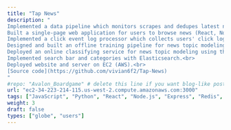 ```yaml
---
title: "Tap News"
description: "
Implemented a data pipeline which monitors scrapes and dedupes latest news (MongoDB, Redis, RabbitMQ, TF-IDF).<br>
Built a single-page web application for users to browse news (React, Node.js, RPC, SOA, JWT).<br>
Implemented a click event log processor which collects users' click logs, then updates a news preference model for each user (NLP).<br>
Designed and built an offline training pipeline for news topic modeling (Tensorflow, DNN, NLP).<br>
Deployed an online classifying service for news topic modeling using the trained model.<br>
Implemented search bar and categories with Elasticsearch.<br>
Deployed website and server on EC2 (AWS).<br>
[Source code](https://github.com/vivian6f2/Tap-News)
"
#repo: "Avalon_Boardgame" # delete this line if you want blog-like posts for projects
url: "ec2-34-223-214-115.us-west-2.compute.amazonaws.com:3000"
tags: ["JavaScript", "Python", "React", "Node.js", "Express", "Redis", "MongoDB", "Tensorflow", "NLP", "Elasticsearch", "AWS", "USC"]
weight: 3
draft: false
types: ["globe", "users"]
---
```

